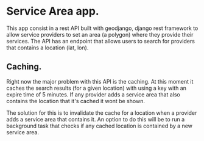 # Service Area app.
This app consist in a rest API built with geodjango, django rest
framework to allow service providers to set an area (a polygon) where
they provide their services. The API has an endpoint that allows users
to search for providers that contains a location (lat, lon).

## Caching.
Right now the major problem with this API is the caching. At this moment
it caches the search results (for a given location) with using a key
with an expire time of 5 minutes. If any provider adds a service area
that also contains the location that it's cached it wont be shown.

The solution for this is to invalidate the cache for a location when a
provider adds a service area that contains it. An option to do this will
be to run a background task that checks if any cached location is
contained by a new service area.
